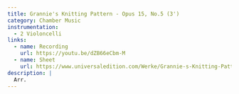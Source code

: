 ```yaml
---
title: Grannie's Knitting Pattern - Opus 15, No.5 (3')
category: Chamber Music
instrumentation:
  - 2 Violoncelli
links:
  - name: Recording
    url: https://youtu.be/dZB66eCbm-M
  - name: Sheet
    url: https://www.universaledition.com/Werke/Grannie-s-Knitting-Pattern/P0315471
description: |
  Arr.
---
```

